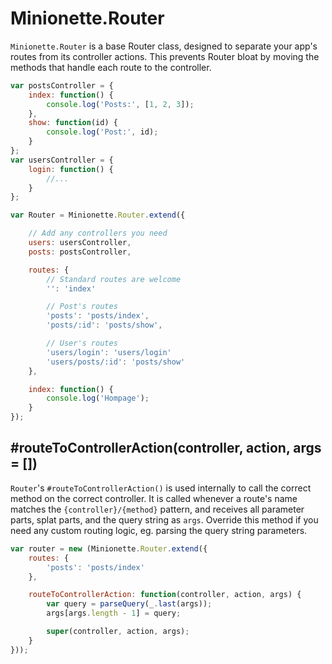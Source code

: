Minionette.Router
=================

`Minionette.Router` is a base Router class, designed to separate your
app's routes from its controller actions. This prevents Router bloat by
moving the methods that handle each route to the controller.

```javascript
var postsController = {
    index: function() {
        console.log('Posts:', [1, 2, 3]);
    },
    show: function(id) {
        console.log('Post:', id);
    }
};
var usersController = {
    login: function() {
        //...
    }
};

var Router = Minionette.Router.extend({

    // Add any controllers you need
    users: usersController,
    posts: postsController,

    routes: {
        // Standard routes are welcome
        '': 'index'

        // Post's routes
        'posts': 'posts/index',
        'posts/:id': 'posts/show',

        // User's routes
        'users/login': 'users/login'
        'users/posts/:id': 'posts/show'
    },

    index: function() {
        console.log('Hompage');
    }
});
```

## #routeToControllerAction(controller, action, args = [])

`Router`'s `#routeToControllerAction()` is used internally to call the
correct method on the correct controller. It is called whenever a
route's name matches the `{controller}/{method}` pattern, and receives
all parameter parts, splat parts, and the query string as `args`.
Override this method if you need any custom routing logic, eg. parsing
the query string parameters.

```javascript
var router = new (Minionette.Router.extend({
    routes: {
        'posts': 'posts/index'
    },

    routeToControllerAction: function(controller, action, args) {
        var query = parseQuery(_.last(args));
        args[args.length - 1] = query;

        super(controller, action, args);
    }
}));
```
